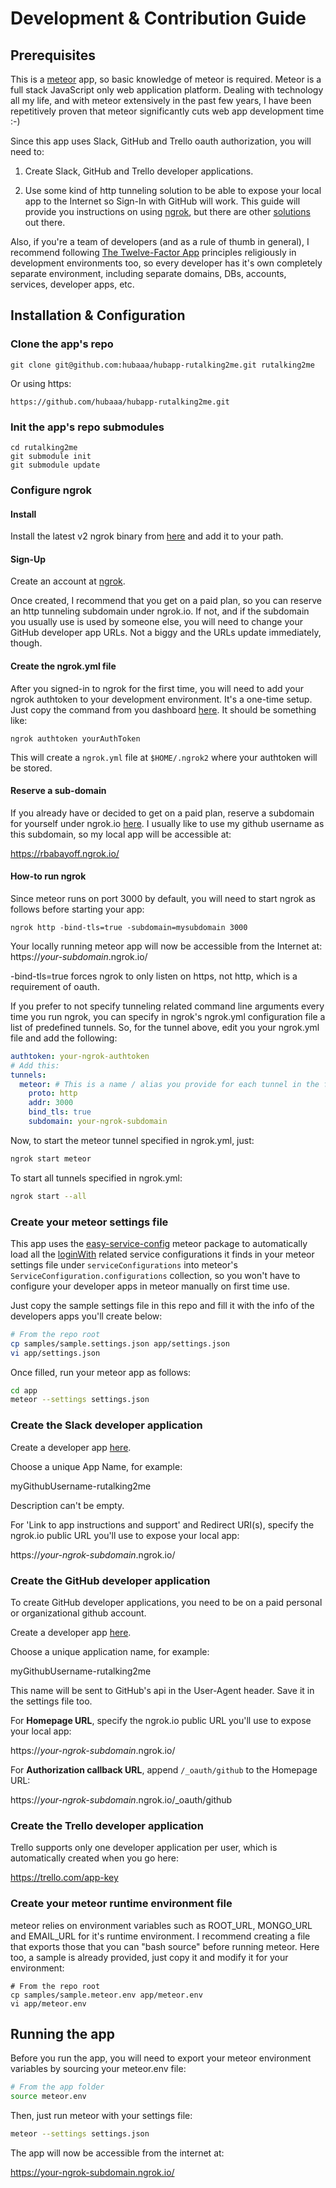 # Development & Contribution Guide

## Prerequisites

This is a [meteor](https://www.meteor.com/) app, so basic knowledge of meteor is required. Meteor is a full stack JavaScript only web application platform. Dealing with technology all my life, and with meteor extensively in the past few years, I have been repetitively proven that meteor significantly cuts web app development time :-)

Since this app uses Slack, GitHub and Trello oauth authorization, you will need to:

1. Create Slack, GitHub and Trello developer applications.

2. Use some kind of http tunneling solution to be able to expose your local app to the Internet so Sign-In with GitHub will work. This guide will provide you instructions on using [ngrok](https://ngrok.com/), but there are other [solutions](http://john-sheehan.com/blog/a-survey-of-the-localhost-proxying-landscape) out there.

Also, if you're a team of developers (and as a rule of thumb in general), I recommend following [The Twelve-Factor App](http://12factor.net/) principles religiously in development environments too, so every developer has it's own completely separate environment, including separate domains, DBs, accounts, services, developer apps, etc.

## Installation & Configuration

### Clone the app's repo

```
git clone git@github.com:hubaaa/hubapp-rutalking2me.git rutalking2me
```

Or using https:

```
https://github.com/hubaaa/hubapp-rutalking2me.git
```

### Init the app's repo submodules

```
cd rutalking2me
git submodule init
git submodule update
```

### Configure ngrok

#### Install

Install the latest v2 ngrok binary from [here](https://ngrok.com/download) and add it to your path.

#### Sign-Up

Create an account at [ngrok](https://dashboard.ngrok.com/user/login).

Once created, I recommend that you get on a paid plan, so you can reserve an http tunneling subdomain under ngrok.io. If not, and if the subdomain you usually use is used by someone else, you will need to change your GitHub developer app URLs. Not a biggy and the URLs update immediately, though.

#### Create the ngrok.yml file

After you signed-in to ngrok for the first time, you will need to add your ngrok authtoken to your development environment. It's a one-time setup. Just copy the command from you dashboard [here](https://dashboard.ngrok.com/). It should be something like:

```
ngrok authtoken yourAuthToken
```

This will create a `ngrok.yml` file at `$HOME/.ngrok2` where your authtoken will be stored.

#### Reserve a sub-domain

If you already have or decided to get on a paid plan, reserve a subdomain for yourself under ngrok.io [here](https://dashboard.ngrok.com/reserved). I usually like to use my github username as this subdomain, so my local app will be accessible at:

https://rbabayoff.ngrok.io/

#### How-to run ngrok

Since meteor runs on port 3000 by default, you will need to start ngrok as follows before starting your app:

```
ngrok http -bind-tls=true -subdomain=mysubdomain 3000
```

Your locally running meteor app will now be accessible from the Internet at: https://*your-subdomain*.ngrok.io/

-bind-tls=true forces ngrok to only listen on https, not http, which is a requirement of oauth.

If you prefer to not specify tunneling related command line arguments every time you run ngrok, you can specify in ngrok's ngrok.yml configuration file a list of predefined tunnels. So, for the tunnel above, edit you your ngrok.yml file and add the following:

```yml
authtoken: your-ngrok-authtoken
# Add this:
tunnels:
  meteor: # This is a name / alias you provide for each tunnel in the file
    proto: http
    addr: 3000
    bind_tls: true
    subdomain: your-ngrok-subdomain
```

Now, to start the meteor tunnel specified in ngrok.yml, just:

```bash
ngrok start meteor
```

To start all tunnels specified in ngrok.yml:

```bash
ngrok start --all
```

### Create your meteor settings file

This app uses the [easy-service-config](https://atmospherejs.com/hubaaa/easy-service-config) meteor package to automatically load all the [loginWith](http://docs.meteor.com/#/full/meteor_loginwithexternalservice) related service configurations it finds in your meteor settings file under `serviceConfigurations` into meteor's `ServiceConfiguration.configurations` collection, so you won't have to configure your developer apps in meteor manually on first time use.

Just copy the sample settings file in this repo and fill it with the info of the developers apps you'll create below:

```bash
# From the repo root
cp samples/sample.settings.json app/settings.json
vi app/settings.json
```

Once filled, run your meteor app as follows:

```bash
cd app
meteor --settings settings.json
```

### Create the Slack developer application

Create a developer app [here](https://api.slack.com/applications).

Choose a unique App Name, for example:

myGithubUsername-rutalking2me

Description can't be empty.

For 'Link to app instructions and support' and Redirect URI(s), specify the ngrok.io public URL you'll use to expose your local app:

https://*your-ngrok-subdomain*.ngrok.io/

### Create the GitHub developer application

To create GitHub developer applications, you need to be on a paid personal or organizational github account.

Create a developer app [here](https://github.com/settings/developers).

Choose a unique application name, for example:

myGithubUsername-rutalking2me

This name will be sent to GitHub's api in the User-Agent header. Save it in the settings file too.

For **Homepage URL**, specify the ngrok.io public URL you'll use to expose your local app:

https://*your-ngrok-subdomain*.ngrok.io/

For **Authorization callback URL**, append `/_oauth/github` to the Homepage URL:

https://*your-ngrok-subdomain*.ngrok.io/_oauth/github

### Create the Trello developer application

Trello supports only one developer application per user, which is automatically created when you go here:

https://trello.com/app-key

### Create your meteor runtime environment file

meteor relies on environment variables such as ROOT_URL, MONGO_URL and EMAIL_URL for it's runtime environment. I recommend creating a file that exports those that you can "bash source" before running meteor. Here too, a sample is already provided, just copy it and modify it for your environment:

```
# From the repo root
cp samples/sample.meteor.env app/meteor.env
vi app/meteor.env
```

## Running the app

Before you run the app, you will need to export your meteor environment variables by sourcing your meteor.env file:

```bash
# From the app folder
source meteor.env
```

Then, just run meteor with your settings file:

```bash
meteor --settings settings.json
```

The app will now be accessible from the internet at:

https://your-ngrok-subdomain.ngrok.io/
